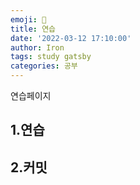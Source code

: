 ```yaml
---
emoji: 🔮
title: 연습
date: '2022-03-12 17:10:00'
author: Iron
tags: study gatsby
categories: 공부
---
```


연습페이지

## 1.연습

## 2.커밋

